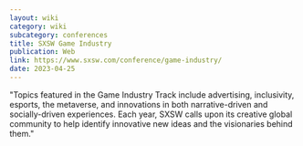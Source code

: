 ```yaml
---
layout: wiki
category: wiki
subcategory: conferences
title: SXSW Game Industry
publication: Web
link: https://www.sxsw.com/conference/game-industry/
date: 2023-04-25
---
```


"Topics featured in the Game Industry Track include advertising, inclusivity, esports, the metaverse, and innovations in both narrative-driven and socially-driven experiences. Each year, SXSW calls upon its creative global community to help identify innovative new ideas and the visionaries behind them."
